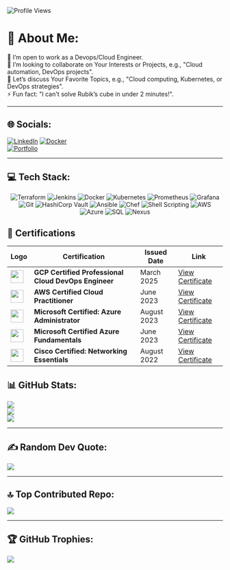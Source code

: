![Profile Views](https://komarev.com/ghpvc/?username=tohidhanfi20&color=blue)

# 🚀 About Me:
🔭 I’m open to work as a Devops/Cloud Engineer.  
👯 I’m looking to collaborate on Your Interests or Projects, e.g., "Cloud automation, DevOps projects".  
💬 Let’s discuss Your Favorite Topics, e.g., "Cloud computing, Kubernetes, or DevOps strategies".  
⚡ Fun fact: "I can't solve Rubik’s cube in under 2 minutes!".  

---

## 🌐 Socials:  
[![LinkedIn](https://img.shields.io/badge/LinkedIn-blue?logo=linkedin&logoColor=white)](https://www.linkedin.com/in/tohidhanfi/)
[![Docker](https://img.shields.io/badge/Docker-blue?logo=docker&logoColor=white)](https://hub.docker.com/u/tohidaws)  
[![Portfolio](https://img.shields.io/badge/Portfolio-grey?logo=google-chrome&logoColor=white)](https://tohidhanfi.cloud/)  

---

## 💻 Tech Stack:

<div align="center">
  <img src="https://img.shields.io/badge/Terraform-623CE4?style=for-the-badge&logo=terraform&logoColor=white" alt="Terraform" />
  <img src="https://img.shields.io/badge/Jenkins-D24939?style=for-the-badge&logo=jenkins&logoColor=white" alt="Jenkins" />
  <img src="https://img.shields.io/badge/Docker-2496ED?style=for-the-badge&logo=docker&logoColor=white" alt="Docker" />
  <img src="https://img.shields.io/badge/Kubernetes-326CE5?style=for-the-badge&logo=kubernetes&logoColor=white" alt="Kubernetes" />
  <img src="https://img.shields.io/badge/Prometheus-E6522C?style=for-the-badge&logo=prometheus&logoColor=white" alt="Prometheus" />
  <img src="https://img.shields.io/badge/Grafana-F46800?style=for-the-badge&logo=grafana&logoColor=white" alt="Grafana" />
  <img src="https://img.shields.io/badge/Git-F05032?style=for-the-badge&logo=git&logoColor=white" alt="Git" />
  <img src="https://img.shields.io/badge/HashiCorp%20Vault-000000?style=for-the-badge&logo=vault&logoColor=white" alt="HashiCorp Vault" />
  <img src="https://img.shields.io/badge/Ansible-EE0000?style=for-the-badge&logo=ansible&logoColor=white" alt="Ansible" />
  <img src="https://img.shields.io/badge/Chef-000000?style=for-the-badge&logo=chef&logoColor=white" alt="Chef" />
  <img src="https://img.shields.io/badge/Shell%20Scripting-4EAA25?style=for-the-badge&logo=gnu-bash&logoColor=white" alt="Shell Scripting" />
  <img src="https://img.shields.io/badge/AWS-FF9900?style=for-the-badge&logo=amazonaws&logoColor=white" alt="AWS" />
  <img src="https://img.shields.io/badge/Azure-0078D4?style=for-the-badge&logo=microsoftazure&logoColor=white" alt="Azure" />
  <img src="https://img.shields.io/badge/SQL-CC2927?style=for-the-badge&logo=microsoftsqlserver&logoColor=white" alt="SQL" />
  <img src="https://img.shields.io/badge/Nexus-4E2ACD?style=for-the-badge&logo=sonatype&logoColor=white" alt="Nexus" />
</div>

## 📜 Certifications

| Logo | Certification                                  | Issued Date      | Link                                                                                             |
|------|-----------------------------------------------|------------------|--------------------------------------------------------------------------------------------------|
| <img src="https://upload.wikimedia.org/wikipedia/commons/0/0b/Google_Cloud_Logo.svg" width="30"/> | **GCP Certified Professional Cloud DevOps Engineer** | March 2025 | [View Certificate](https://drive.google.com/drive/u/1/folders/14yg_uHgz1P3LteQYSHV_AHZJueak1nB8) |
| <img src="https://upload.wikimedia.org/wikipedia/commons/9/93/Amazon_Web_Services_Logo.svg" width="30"/> | **AWS Certified Cloud Practitioner**          | June 2023        | [View Certificate](https://drive.google.com/drive/u/1/folders/14yg_uHgz1P3LteQYSHV_AHZJueak1nB8) |
| <img src="https://upload.wikimedia.org/wikipedia/commons/a/a8/Microsoft_Azure_Logo.svg" width="30"/> | **Microsoft Certified: Azure Administrator**  | August 2023      | [View Certificate](https://drive.google.com/drive/u/1/folders/14yg_uHgz1P3LteQYSHV_AHZJueak1nB8) |
| <img src="https://upload.wikimedia.org/wikipedia/commons/a/a8/Microsoft_Azure_Logo.svg" width="30"/> | **Microsoft Certified Azure Fundamentals**    | June 2023        | [View Certificate](https://drive.google.com/drive/u/1/folders/14yg_uHgz1P3LteQYSHV_AHZJueak1nB8) |
| <img src="https://logos-world.net/wp-content/uploads/2021/08/Cisco-Logo-700x394.png" width="30"/> | **Cisco Certified: Networking Essentials**    | August 2022      | [View Certificate](https://drive.google.com/drive/u/1/folders/14yg_uHgz1P3LteQYSHV_AHZJueak1nB8) |




## 📊 GitHub Stats:  
![](https://github-readme-stats.vercel.app/api?username=tohidhanfi20&theme=dark&hide_border=true&include_all_commits=false&count_private=true)  
![](https://github-readme-streak-stats.herokuapp.com/?user=tohidhanfi20&theme=dark&hide_border=true)  
![](https://github-readme-stats.vercel.app/api/top-langs/?username=tohidhanfi20&theme=dark&hide_border=true&include_all_commits=false&count_private=true&layout=compact)  

---

## ✍️ Random Dev Quote:  
![](https://quotes-github-readme.vercel.app/api?type=horizontal&theme=dark)  

---

## 🔝 Top Contributed Repo:  
![](https://github-contributor-stats.vercel.app/api?username=tohidhanfi20&limit=1&theme=dark&combine_all_yearly_contributions=true)  

---

## 🏆 GitHub Trophies:  
![](https://github-profile-trophy.vercel.app/?username=tohidhanfi20&theme=darkhub&no-frame=false&no-bg=false&margin-w=4)  

